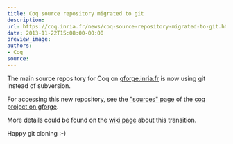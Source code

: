 ```yaml
---
title: Coq source repository migrated to git
description:
url: https://coq.inria.fr/news/coq-source-repository-migrated-to-git.html
date: 2013-11-22T15:08:00-00:00
preview_image:
authors:
- Coq
source:
---
```



<p>The main source repository for Coq on <a href="http://coq.gforge.inria.fr">gforge.inria.fr</a> is now using git instead of subversion.</p>
<p>For accessing this new repository, see the <a href="https://gforge.inria.fr/scm/?group_id=269">&quot;sources&quot; page</a> of the <a href="http://coq.gforge.inria.fr">coq project on gforge</a>.</p>
<p>More details could be found on the <a href="https://coq.inria.fr/cocorico/MigrationGit">wiki page</a> about this transition.</p>
<p>Happy git cloning :-)</p>

 
